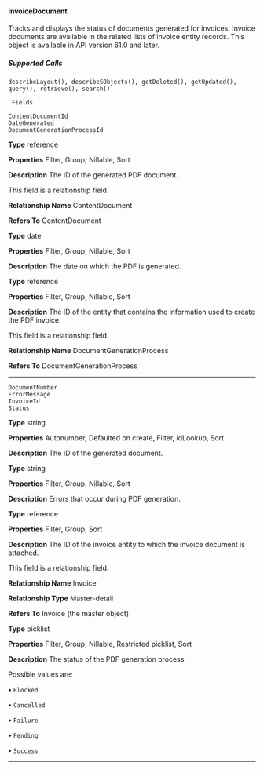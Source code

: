 #### InvoiceDocument

Tracks and displays the status of documents generated for invoices. Invoice documents are available in the related lists of invoice entity
records. This object is available in API version 61.0 and later.

##### Supported Calls
```
describeLayout(), describeSObjects(), getDeleted(), getUpdated(), query(), retrieve(), search()

 Fields

```
```
ContentDocumentId
DateGenerated
DocumentGenerationProcessId

```

**Type**
reference

**Properties**
Filter, Group, Nillable, Sort

**Description**
The ID of the generated PDF document.

This field is a relationship field.

**Relationship Name**
ContentDocument

**Refers To**
ContentDocument

**Type**
date

**Properties**
Filter, Group, Nillable, Sort

**Description**
The date on which the PDF is generated.

**Type**
reference

**Properties**
Filter, Group, Nillable, Sort

**Description**
The ID of the entity that contains the information used to create the PDF invoice.

This field is a relationship field.

**Relationship Name**
DocumentGenerationProcess

**Refers To**
DocumentGenerationProcess


-----

```
DocumentNumber
ErrorMessage
InvoiceId
Status

```

**Type**
string

**Properties**
Autonumber, Defaulted on create, Filter, idLookup, Sort

**Description**
The ID of the generated document.

**Type**
string

**Properties**
Filter, Group, Nillable, Sort

**Description**
Errors that occur during PDF generation.

**Type**
reference

**Properties**
Filter, Group, Sort

**Description**
The ID of the invoice entity to which the invoice document is attached.

This field is a relationship field.

**Relationship Name**
Invoice

**Relationship Type**
Master-detail

**Refers To**
Invoice (the master object)

**Type**
picklist

**Properties**
Filter, Group, Nillable, Restricted picklist, Sort

**Description**
The status of the PDF generation process.

Possible values are:

**•** `Blocked`

**•** `Cancelled`

**•** `Failure`

**•** `Pending`

**•** `Success`


-----
